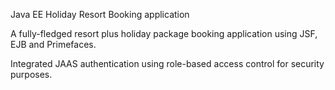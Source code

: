 Java EE Holiday Resort Booking application

A fully-fledged resort plus holiday package booking application using JSF, EJB and Primefaces.

Integrated JAAS authentication using role-based access control for security purposes.
